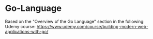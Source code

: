 # Go-Language

Based on the "Overview of the Go Language" section in the following Udemy course: https://www.udemy.com/course/building-modern-web-applications-with-go/
